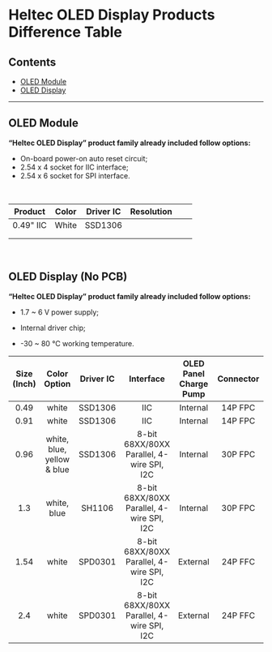 # Heltec OLED Display Products Difference Table

## Contents

- [OLED Module](#OLED-Module)
- [OLED Display](#OLED-Display-(No-PCB))

------

## OLED Module

**“Heltec OLED Display” product family already included follow options:**

- On-board power-on auto reset circuit;
- 2.54 x 4 socket for IIC interface;
- 2.54 x 6 socket for SPI interface.

&nbsp;

|  Product  | Color | Driver IC | Resolution |      |      |
| :-------: | :---: | :-------: | :--------: | :--: | :--: |
| 0.49" IIC | White |  SSD1306  |            |      |      |
|           |       |           |            |      |      |
|           |       |           |            |      |      |

&nbsp;

## OLED Display (No PCB)

**“Heltec OLED Display” product family already included follow options:**

- 1.7 ~ 6 V power supply;
- Internal driver chip;

- -30 ~ 80 ℃ working temperature.

  

| Size (Inch) |        Color Option        | Driver IC |                 Interface                 | OLED Panel Charge Pump | Connector |   Assemble Method    |
| :---------: | :------------------------: | :-------: | :---------------------------------------: | :--------------------: | :-------: | :------------------: |
|    0.49     |           white            |  SSD1306  |                    IIC                    |        Internal        |  14P FPC  |      soldering       |
|    0.91     |           white            |  SSD1306  |                    IIC                    |        Internal        |  14P FPC  |      soldering       |
|    0.96     | white, blue, yellow & blue |  SSD1306  | 8-bit 68XX/80XX Parallel, 4-wire SPI, I2C |        Internal        |  30P FPC  |      soldering       |
|     1.3     |        white, blue         |  SH1106   | 8-bit 68XX/80XX Parallel, 4-wire SPI, I2C |        Internal        |  30P FPC  |      soldering       |
|    1.54     |           white            |  SPD0301  | 8-bit 68XX/80XX Parallel, 4-wire SPI, I2C |        External        |  24P FFC  | 0.5 x 24P FFC Socket |
|     2.4     |           white            |  SPD0301  | 8-bit 68XX/80XX Parallel, 4-wire SPI, I2C |        External        |  24P FFC  | 0.5 x 24P FFC Socket |



